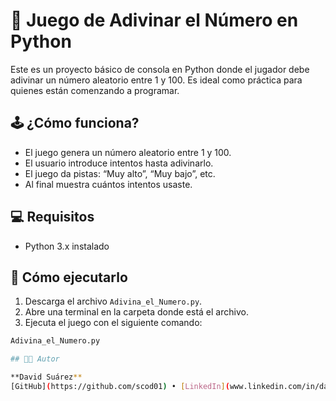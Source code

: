 # 🎯 Juego de Adivinar el Número en Python

Este es un proyecto básico de consola en Python donde el jugador debe adivinar un número aleatorio entre 1 y 100. Es ideal como práctica para quienes están comenzando a programar.

## 🕹️ ¿Cómo funciona?

- El juego genera un número aleatorio entre 1 y 100.
- El usuario introduce intentos hasta adivinarlo.
- El juego da pistas: “Muy alto”, “Muy bajo”, etc.
- Al final muestra cuántos intentos usaste.

## 💻 Requisitos

- Python 3.x instalado

## 🚀 Cómo ejecutarlo

1. Descarga el archivo `Adivina_el_Numero.py`.
2. Abre una terminal en la carpeta donde está el archivo.
3. Ejecuta el juego con el siguiente comando:

```bash
Adivina_el_Numero.py

## 👨‍💻 Autor

**David Suárez**  
[GitHub](https://github.com/scod01) • [LinkedIn](www.linkedin.com/in/davidsuarez-dev)
